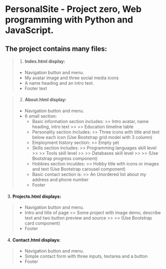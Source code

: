 # PersonalSite - Project zero, Web programming with Python and JavaScript.
## The project contains many files:
 
> 1. #### Index.html display:
> - Navigation button and menu.
> - My avatar image and three social media icons
> - A name heading and an intro text.
> - Footer text

> 2. #### About.html display:
> - Navigation button and menu.
> - 6 small section:
>   - Basic information section includes:
      >> Intro avatar, name heading, intro text
      >>
      >>  Education timeline table
>   - Personality section includes:
      >> Three icons with title and text below each icon (Use Bootstrap grid model with 3 column)
>   - Employment history section:
      >> Empty yet
>   - Skills section includes:
      >> Programming languages skill level
      >>
      >> Tools skill level
      >>
      >> Databases skill level
      >>
      >> (Use Bootstrap progress component)
>   - Hobbies section inculdes:
      >> Hobby title with icons or images and text (Use Bootstrap carousel component)
>   - Basic contact section is:
      >> An Unordered list about my address and phone number 
>   - Footer
3. #### Projects.html displays:
> - Navigation button and menu.
> - Intro and title of page
    >> Some project with image demo, describe text and two button preview and source
    >>
    >> (Use Bootstrap card component)
> - Footer
4. #### Contact.html displays:
> - Navigation button and menu.
> - Simple contact form with three inputs,  textarea and a button 
> - Footer
